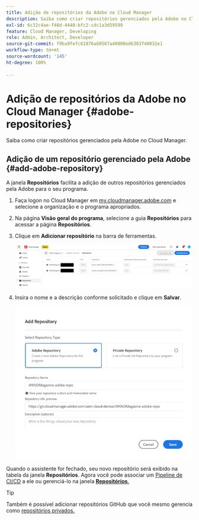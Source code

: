 ```yaml
---
title: Adição de repositórios da Adobe no Cloud Manager
description: Saiba como criar repositórios gerenciados pela Adobe no Cloud Manager.
exl-id: 6c32c4ae-f48d-4440-bfc2-cdc1a3d59599
feature: Cloud Manager, Developing
role: Admin, Architect, Developer
source-git-commit: f9ba9fefc61876a60567a40000ed6303740032e1
workflow-type: tm+mt
source-wordcount: '145'
ht-degree: 100%

---
```


# Adição de repositórios da Adobe no Cloud Manager {#adobe-repositories}

Saiba como criar repositórios gerenciados pela Adobe no Cloud Manager.

## Adição de um repositório gerenciado pela Adobe {#add-adobe-repository}

A janela **Repositórios** facilita a adição de outros repositórios gerenciados pela Adobe para o seu programa.

1. Faça logon no Cloud Manager em [my.cloudmanager.adobe.com](https://my.cloudmanager.adobe.com/) e selecione a organização e o programa apropriados.

1. Na página **Visão geral do programa**, selecione a guia **Repositórios** para acessar a página **Repositórios**.

1. Clique em **Adicionar repositório** na barra de ferramentas.

   ![Botão Adicionar repositório](assets/add-repository.png)

1. Insira o nome e a descrição conforme solicitado e clique em **Salvar**.

   ![Caixa de diálogo Adicionar repositório](assets/add-adobe-repository.png)

Quando o assistente for fechado, seu novo repositório será exibido na tabela da janela **Repositórios**. Agora você pode associar um [Pipeline de CI/CD](/help/implementing/cloud-manager/configuring-pipelines/introduction-ci-cd-pipelines.md) a ele ou gerenciá-lo na janela [**Repositórios**.](managing-repositories.md)

>[!TIP]
>
>Também é possível adicionar repositórios GitHub que você mesmo gerencia como [repositórios privados.](private-repositories.md)

